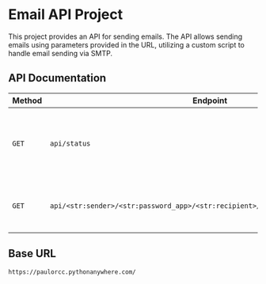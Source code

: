 # Email API Project

This project provides an API for sending emails. The API allows sending emails using parameters provided in the URL, utilizing a custom script to handle email sending via SMTP.

## API Documentation

| Method | Endpoint                                          | Description                                    |
| ------ | ------------------------------------------------- | ---------------------------------------------- |
| `GET`  | `api/status`                                      | Returns the status of the API. Returns 200 for a successful connection. |
| `GET`  | `api/<str:sender>/<str:password_app>/<str:recipient>/<str:subject>/<str:message>` | Sends an email using the provided parameters. |

## Base URL

```bash
https://paulorcc.pythonanywhere.com/
